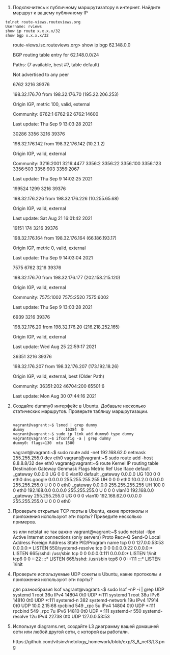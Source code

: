 <ol>
<li>Подключитесь к публичному маршрутизатору в интернет. Найдите маршрут к вашему публичному IP</li>
</ol>
<div class="snippet-clipboard-content position-relative" data-snippet-clipboard-copy-content="telnet route-views.routeviews.org
Username: rviews
show ip route x.x.x.x/32
show bgp x.x.x.x/32
"><pre><code>telnet route-views.routeviews.org
Username: rviews
show ip route x.x.x.x/32
show bgp x.x.x.x/32
</code></pre></div>
<ol start="2">
<p>route-views.isc.routeviews.org> show ip bgp 62.148.0.0
<p>BGP routing table entry for 62.148.0.0/24
<p>Paths: (7 available, best #7, table default)
<p>  Not advertised to any peer
<p>  6762 3216 39376
<p>    198.32.176.70 from 198.32.176.70 (195.22.206.253)
<p>      Origin IGP, metric 100, valid, external
<p>      Community: 6762:1 6762:92 6762:14600
<p>      Last update: Thu Sep  9 13:03:28 2021
<p>  30286 3356 3216 39376
<p>    198.32.176.142 from 198.32.176.142 (10.2.1.2)
<p>      Origin IGP, valid, external
<p>      Community: 3216:2001 3216:4477 3356:2 3356:22 3356:100 3356:123 3356:503 3356:903 3356:2067
<p>      Last update: Thu Sep  9 14:02:25 2021
<p>  199524 1299 3216 39376
<p>    198.32.176.226 from 198.32.176.226 (10.255.65.68)
<p>      Origin IGP, valid, external
<p>      Last update: Sat Aug 21 16:01:42 2021
<p>  19151 174 3216 39376
<p>    198.32.176.164 from 198.32.176.164 (66.186.193.17)
<p>      Origin IGP, metric 0, valid, external
<p>      Last update: Thu Sep  9 14:03:04 2021
<p>  7575 6762 3216 39376
<p>    198.32.176.70 from 198.32.176.177 (202.158.215.120)
<p>      Origin IGP, valid, external
<p>      Community: 7575:1002 7575:2520 7575:6002
<p>      Last update: Thu Sep  9 13:03:28 2021
<p>  6939 3216 39376
<p>    198.32.176.20 from 198.32.176.20 (216.218.252.165)
<p>      Origin IGP, valid, external
<p>      Last update: Wed Aug 25 22:59:17 2021
<p>  36351 3216 39376
<p>    198.32.176.207 from 198.32.176.207 (173.192.18.26)
<p>      Origin IGP, valid, external, best (Older Path)
<p>      Community: 36351:202 46704:200 65501:6
<p>      Last update: Mon Aug 30 07:44:16 2021

<li>
<p>Создайте dummy0 интерфейс в Ubuntu. Добавьте несколько статических маршрутов. Проверьте таблицу маршрутизации.</p>
<p><code>
vagrant@vagrant:~$ lsmod | grep dummy
dummy                  16384  0
vagrant@vagrant:~$ sudo ip link add dummy0 type dummy
vagrant@vagrant:~$ ifconfig -a | grep dummy
dummy0: flags=130<BROADCAST,NOARP>  mtu 1500
</code></p>
<p>
vagrant@vagrant:~$ sudo route add -net 192.168.62.0 netmask 255.255.255.0 dev eth0
vagrant@vagrant:~$ sudo route add -host 8.8.8.8/32 dev eth0
vagrant@vagrant:~$ route
Kernel IP routing table
Destination     Gateway         Genmask         Flags Metric Ref    Use Iface
default         _gateway        0.0.0.0         UG    0      0        0 vlan10
default         _gateway        0.0.0.0         UG    100    0        0 eth0
dns.google      0.0.0.0         255.255.255.255 UH    0      0        0 eth0
10.0.2.0        0.0.0.0         255.255.255.0   U     0      0        0 eth0
_gateway        0.0.0.0         255.255.255.255 UH    100    0        0 eth0
192.168.0.0     0.0.0.0         255.255.255.0   U     0      0        0 vlan10
192.168.0.0     _gateway        255.255.255.0   UG    0      0        0 vlan10
192.168.62.0    0.0.0.0         255.255.255.0   U     0      0        0 eth0
</li>
<li>
<p>Проверьте открытые TCP порты в Ubuntu, какие протоколы и приложения используют эти порты? Приведите несколько примеров.</p>
<p> ss или netstat не так важно
vagrant@vagrant:~$ sudo netstat -tlpn
Active Internet connections (only servers)
Proto Recv-Q Send-Q Local Address           Foreign Address         State       PID/Program name
tcp        0      0 127.0.0.53:53           0.0.0.0:*               LISTEN      550/systemd-resolve
tcp        0      0 0.0.0.0:22              0.0.0.0:*               LISTEN      665/sshd: /usr/sbin
tcp        0      0 0.0.0.0:111             0.0.0.0:*               LISTEN      1/init
tcp6       0      0 :::22                   :::*                    LISTEN      665/sshd: /usr/sbin
tcp6       0      0 :::111                  :::*                    LISTEN      1/init
</li>
<li>
<p>Проверьте используемые UDP сокеты в Ubuntu, какие протоколы и приложения используют эти порты?</p>
<p> для разнообразия lsof
vagrant@vagrant:~$ sudo lsof -nP -i | grep UDP
systemd      1            root   36u  IPv4  14804      0t0  UDP *:111
systemd      1            root   38u  IPv6  14810      0t0  UDP *:111
systemd-n  382 systemd-network   19u  IPv4  17914      0t0  UDP 10.0.2.15:68
rpcbind    549            _rpc    5u  IPv4  14804      0t0  UDP *:111
rpcbind    549            _rpc    7u  IPv6  14810      0t0  UDP *:111
systemd-r  550 systemd-resolve   12u  IPv4  22738      0t0  UDP 127.0.0.53:53
</li>
<li>
<p>Используя diagrams.net, создайте L3 диаграмму вашей домашней сети или любой другой сети, с которой вы работали.</p>
<p> https://github.com/vitsinv/netology_homework/blob/exp/3_8_net3/L3.png
</li>
</ol>
